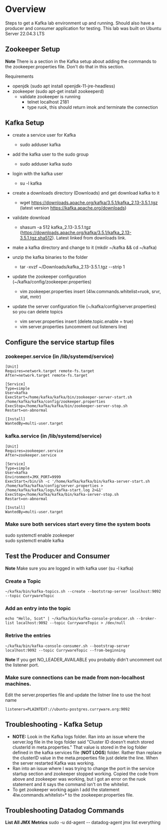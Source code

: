 # Overview

Steps to get a Kafka lab environment up and running.  Should also have a producer and consumer application for testing.  This lab was built on Ubuntu Server 22.04.3 LTS

## Zookeeper Setup
**Note** There is a section in the Kafka setup about adding the commands to the zookeeper.properties file.  Don't do that in this section.

Requirements
- openjdk (sudo apt install openjdk-11-jre-headless)
- zookeeper (sudo apt-get install zookeeperd)
    - validate zookeeper is running
        - telnet localhost 2181
        - type ruok, this should return imok and terminate the connection

## Kafka Setup

- create a service user for Kafka
    - sudo adduser kafka
- add the kafka user to the sudo group
    - sudo adduser kafka sudo
- login with the kafka user
    - su -l kafka

- create a downloads directory (Downloads) and get download kafka to it
    - wget https://downloads.apache.org/kafka/3.5.1/kafka_2.13-3.5.1.tgz (latest version https://kafka.apache.org/downloads)
- validate download
    - shasum -a 512 kafka_2.13-3.5.1.tgz (https://downloads.apache.org/kafka/3.5.1/kafka_2.13-3.5.1.tgz.sha512). Latest linked from downloads link.

- make a kafka directory and change to it (mkdir ~/kafka && cd ~/kafka)
- unzip the kafka binaries to the folder
   - tar -xvzf ~/Downloads/kafka_2.13-3.5.1.tgz --strip 1

- update the zookeeper configuration (~/kafka/config/zookeeper.properties)
    - vim zookeeper.properties insert (4lw.commands.whitelist=ruok, srvr, stat, mntr)

- update the server configuration file (~/kafka/config/server.properties) so you can delete topics
    - vim server.properties insert (delete.topic.enable = true)
    - vim server.properties (uncomment out listeners line)

## Configure the service startup files

### zookeeper.service (in /lib/systemd/service)
```
[Unit]
Requires=network.target remote-fs.target
After=network.target remote-fs.target

[Service]
Type=simple
User=kafka
ExecStart=/home/kafka/kafka/bin/zookeeper-server-start.sh /home/kafka/kafka/config/zookeeper.properties
ExecStop=/home/kafka/kafka/bin/zookeeper-server-stop.sh
Restart=on-abnormal

[Install]
WantedBy=multi-user.target
```

### kafka.service (in /lib/systemd/service)
```
[Unit]
Requires=zookeeper.service
After=zookeeper.service

[Service]
Type=simple
User=kafka
Environment=JMX_PORT=9999
ExecStart=/bin/sh -c '/home/kafka/kafka/bin/kafka-server-start.sh /home/kafka/kafka/config/server.properties > /home/kafka/kafka/logs/kafka-start.log 2>&1'
ExecStop=/home/kafka/kafka/bin/kafka-server-stop.sh
Restart=on-abnormal

[Install]
WantedBy=multi-user.target
```

### Make sure both services start every time the system boots
sudo systemctl enable zookeeper  
sudo systemctl enable kafka

## Test the Producer and Consumer
**Note** Make sure you are logged in with kafka user (su -l kafka)
### Create a Topic
```
~/kafka/bin/kafka-topics.sh --create --bootstrap-server localhost:9092  --topic CurrywareTopic
```
### Add an entry into the topic
```
echo "Hello, Scot" | ~/kafka/bin/kafka-console-producer.sh --broker-list localhost:9092 --topic CurrywareTopic > /dev/null
```
### Retrive the entries
```
~/kafka/bin/kafka-console-consumer.sh --bootstrap-server localhost:9092 --topic CurrywareTopic --from-beginning
```
**Note** If you get NO_LEADER_AVAILABLE you probably didn't uncomment out the listener port.

### Make sure connections can be made from non-localhost machines.
Edit the server.properties file and update the listner line to use the host name
```
listeners=PLAINTEXT://ubuntu-postgres.curryware.org:9092
```


## Troubleshooting - Kafka Setup
- **NOTE:** Look in the Kafka logs folder.  Ran into an issue where the server.log file in the logs folder said "Cluster ID doesn’t match stored clusterId in meta.properties."  That value is stored in the log folder defined in the kafka services file (**NOT LOGS**) folder.  Rather than replace the clusterID value in the meta.properties file just delete the line.  When the server restarted Kafka was working.
- Ran into an issue where I was trying to change the port in the service startup section and zookeeper stopped working.  Copied the code from above and zookeeper was working, but I got an error on the ruok statement and it says the command isn't on the whitelist.
- To get zookeeper working again I add the statement 4lw.commands.whitelist=* to the zookeeper.properties file.

## Troubleshooting Datadog Commands
**List All JMX Metrics**
sudo -u dd-agent -- datadog-agent jmx list everything
